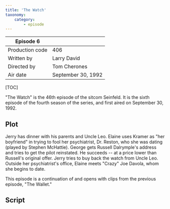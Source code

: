 ```yaml
---
title: 'The Watch'
taxonomy:
    category:
        - episode
---
```


| Episode 6 | |
|-----------------|--------------------------------|
| Production code | 406                            |
| Written by      | Larry David |
| Directed by     | Tom Cherones                   |
| Air date        | September 30, 1992                   |

[TOC]

"The Watch" is the 46th episode of the sitcom Seinfeld. It is the sixth episode of the fourth season of the series, and first aired on September 30, 1992.

## Plot

Jerry has dinner with his parents and Uncle Leo. Elaine uses Kramer as "her boyfriend" in trying to fool her psychiatrist, Dr. Reston, who she was dating (played by Stephen McHattie). George gets Russell Dalrymple's address and tries to get the pilot reinstated. He succeeds -- at a price lower than Russell's original offer. Jerry tries to buy back the watch from Uncle Leo. Outside her psychiatrist's office, Elaine meets "Crazy" Joe Davola, whom she begins to date.

This episode is a continuation of and opens with clips from the previous episode, "The Wallet."

## Script
